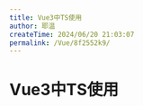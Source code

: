 ```yaml
---
title: Vue3中TS使用
author: 耶温
createTime: 2024/06/20 21:03:07
permalink: /Vue/8f2552k9/
---
```

# Vue3中TS使用
